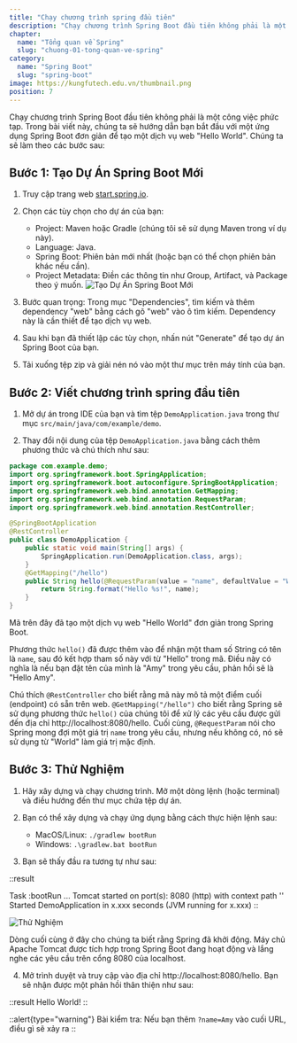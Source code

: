 ```yaml
---
title: "Chạy chương trình spring đầu tiên"
description: "Chạy chương trình Spring Boot đầu tiên không phải là một công việc phức tạp. Trong bài viết này, chúng ta sẽ hướng dẫn bạn bắt đầu với một ứng dụng Spring Boot đơn giản để tạo một dịch vụ web "Hello World". Chúng ta sẽ làm theo các bước sau"
chapter:
  name: "Tổng quan về Spring"
  slug: "chuong-01-tong-quan-ve-spring"
category:
  name: "Spring Boot"
  slug: "spring-boot"
image: https://kungfutech.edu.vn/thumbnail.png
position: 7
---
```


Chạy chương trình Spring Boot đầu tiên không phải là một công việc phức tạp. Trong bài viết này, chúng ta sẽ hướng dẫn bạn bắt đầu với một ứng dụng Spring Boot đơn giản để tạo một dịch vụ web "Hello World". Chúng ta sẽ làm theo các bước sau:

## Bước 1: Tạo Dự Án Spring Boot Mới

1. Truy cập trang web [start.spring.io](https://start.spring.io/).

2. Chọn các tùy chọn cho dự án của bạn:

   - Project: Maven hoặc Gradle (chúng tôi sẽ sử dụng Maven trong ví dụ này).
   - Language: Java.
   - Spring Boot: Phiên bản mới nhất (hoặc bạn có thể chọn phiên bản khác nếu cần).
   - Project Metadata: Điền các thông tin như Group, Artifact, và Package theo ý muốn.
![Tạo Dự Án Spring Boot Mới](https://github.com/techmely/hoc-lap-trinh/assets/29374426/d804007c-73d3-4577-9593-440f5e820ae5)


3. Bước quan trọng: Trong mục "Dependencies", tìm kiếm và thêm dependency "web" bằng cách gõ "web" vào ô tìm kiếm. Dependency này là cần thiết để tạo dịch vụ web.

4. Sau khi bạn đã thiết lập các tùy chọn, nhấn nút "Generate" để tạo dự án Spring Boot của bạn.

5. Tải xuống tệp zip và giải nén nó vào một thư mục trên máy tính của bạn.

## Bước 2: Viết chương trình spring đầu tiên

1. Mở dự án trong IDE của bạn và tìm tệp `DemoApplication.java` trong thư mục `src/main/java/com/example/demo`.

2. Thay đổi nội dung của tệp `DemoApplication.java` bằng cách thêm phương thức và chú thích như sau:

```java
package com.example.demo;
import org.springframework.boot.SpringApplication;
import org.springframework.boot.autoconfigure.SpringBootApplication;
import org.springframework.web.bind.annotation.GetMapping;
import org.springframework.web.bind.annotation.RequestParam;
import org.springframework.web.bind.annotation.RestController;

@SpringBootApplication
@RestController
public class DemoApplication {
    public static void main(String[] args) {
        SpringApplication.run(DemoApplication.class, args);
    }
    @GetMapping("/hello")
    public String hello(@RequestParam(value = "name", defaultValue = "World") String name) {
        return String.format("Hello %s!", name);
    }
}
```

Mã trên đây đã tạo một dịch vụ web "Hello World" đơn giản trong Spring Boot.

Phương thức `hello()` đã được thêm vào để nhận một tham số String có tên là `name`, sau đó kết hợp tham số này với từ "Hello" trong mã. Điều này có nghĩa là nếu bạn đặt tên của mình là "Amy" trong yêu cầu, phản hồi sẽ là "Hello Amy".

Chú thích `@RestController` cho biết rằng mã này mô tả một điểm cuối (endpoint) có sẵn trên web. `@GetMapping("/hello")` cho biết rằng Spring sẽ sử dụng phương thức `hello()` của chúng tôi để xử lý các yêu cầu được gửi đến địa chỉ http://localhost:8080/hello. Cuối cùng, `@RequestParam` nói cho Spring mong đợi một giá trị `name` trong yêu cầu, nhưng nếu không có, nó sẽ sử dụng từ "World" làm giá trị mặc định.

## Bước 3: Thử Nghiệm

1. Hãy xây dựng và chạy chương trình. Mở một dòng lệnh (hoặc terminal) và điều hướng đến thư mục chứa tệp dự án.

2. Bạn có thể xây dựng và chạy ứng dụng bằng cách thực hiện lệnh sau:

   - MacOS/Linux: `./gradlew bootRun`
   - Windows: `.\gradlew.bat bootRun`

3. Bạn sẽ thấy đầu ra tương tự như sau:

::result

Task :bootRun
...
Tomcat started on port(s): 8080 (http) with context path ''
Started DemoApplication in x.xxx seconds (JVM running for x.xxx)
::

![Thử Nghiệm](https://github.com/techmely/hoc-lap-trinh/assets/29374426/a270bd4a-6e47-4b1a-9b69-c533324f3595)


Dòng cuối cùng ở đây cho chúng ta biết rằng Spring đã khởi động. Máy chủ Apache Tomcat được tích hợp trong Spring Boot đang hoạt động và lắng nghe các yêu cầu trên cổng 8080 của localhost.

4. Mở trình duyệt và truy cập vào địa chỉ http://localhost:8080/hello. Bạn sẽ nhận được một phản hồi thân thiện như sau:

::result
Hello World!
::

::alert{type="warning"}
Bài kiểm tra: Nếu bạn thêm `?name=Amy` vào cuối URL, điều gì sẽ xảy ra
::
